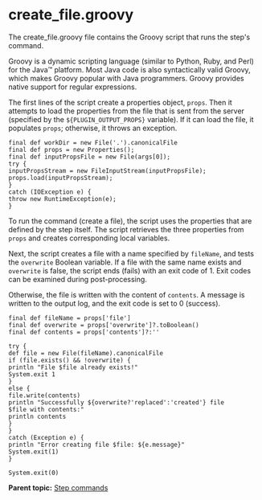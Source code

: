 # create\_file.groovy

The create\_file.groovy file contains the Groovy script that runs the step's command.

Groovy is a dynamic scripting language \(similar to Python, Ruby, and Perl\) for the Java™ platform. Most Java code is also syntactically valid Groovy, which makes Groovy popular with Java programmers. Groovy provides native support for regular expressions.

The first lines of the script create a properties object, `props`. Then it attempts to load the properties from the file that is sent from the server \(specified by the `${PLUGIN_OUTPUT_PROPS}` variable\). If it can load the file, it populates `props`; otherwise, it throws an exception.

```
final def workDir = new File('.').canonicalFile
final def props = new Properties();
final def inputPropsFile = new File(args[0]);
try {
inputPropsStream = new FileInputStream(inputPropsFile);
props.load(inputPropsStream);
}
catch (IOException e) {
throw new RuntimeException(e);
}

```

To run the command \(create a file\), the script uses the properties that are defined by the step itself. The script retrieves the three properties from `props` and creates corresponding local variables.

Next, the script creates a file with a name specified by `fileName`, and tests the `overwrite` Boolean variable. If a file with the same name exists and `overwrite` is false, the script ends \(fails\) with an exit code of 1. Exit codes can be examined during post-processing.

Otherwise, the file is written with the content of `contents`. A message is written to the output log, and the exit code is set to 0 \(success\).

```
final def fileName = props['file']
final def overwrite = props['overwrite']?.toBoolean()
final def contents = props['contents']?:''

try {
def file = new File(fileName).canonicalFile
if (file.exists() && !overwrite) {
println "File $file already exists!"
System.exit 1
}
else {
file.write(contents)
println "Successfully ${overwrite?'replaced':'created'} file 
$file with contents:"
println contents
}
}
catch (Exception e) {
println "Error creating file $file: ${e.message}"
System.exit(1)
}

System.exit(0)

```

**Parent topic:** [Step commands](../../com.udeploy.reference.doc/topics/ref_example_step_commands.md)

